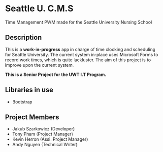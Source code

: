 # Seattle U. C.M.S
Time Management PWM made for the Seattle University Nursing School

## Description
This is a <strong>work-in-progress</strong> app in charge of time clocking and scheduling for Seattle University. The current system in-place uses Microsoft Forms to record work times, which is quite lackluster. The aim of this project is to improve upon the current system. 

<strong>This is a Senior Project for the UWT I.T Program.</strong> 

## Libraries in use
- Bootstrap

## Project Members
- Jakub Szarkowicz (Developer)
- Tony Pham (Project Manager)
- Kevin Herron (Assi. Project Manager)
- Andy Nguyen (Technical Writer)
